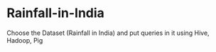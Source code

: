 # Rainfall-in-India
Choose the Dataset (Rainfall in India) and put queries in it using Hive, Hadoop, Pig
